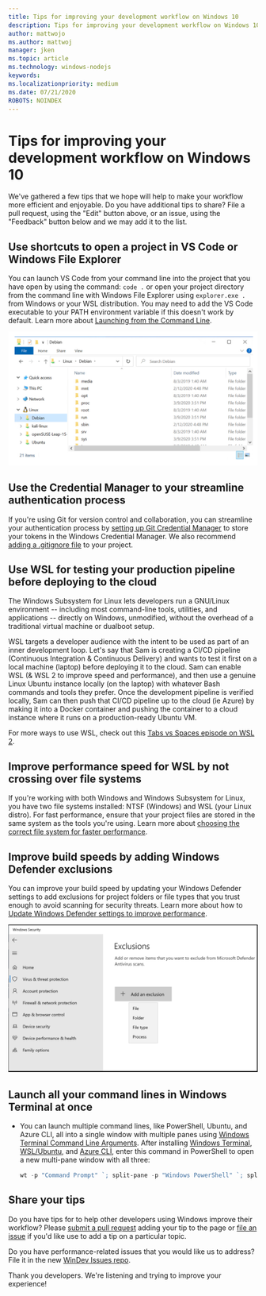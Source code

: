 ```yaml
---
title: Tips for improving your development workflow on Windows 10
description: Tips for improving your development workflow on Windows 10.
author: mattwojo 
ms.author: mattwoj 
manager: jken
ms.topic: article
ms.technology: windows-nodejs
keywords: 
ms.localizationpriority: medium
ms.date: 07/21/2020
ROBOTS: NOINDEX
---
```


# Tips for improving your development workflow on Windows 10

We've gathered a few tips that we hope will help to make your workflow more efficient and enjoyable. Do you have additional tips to share? File a pull request, using the "Edit" button above, or an issue, using the "Feedback" button below and we may add it to the list.

## Use shortcuts to open a project in VS Code or Windows File Explorer

You can launch VS Code from your command line into the project that you have open by using the command: `code .` or open your project directory from the command line with Windows File Explorer using `explorer.exe .` from Windows or your WSL distribution. You may need to add the VS Code executable to your PATH environment variable if this doesn't work by default. Learn more about [Launching from the Command Line](https://code.visualstudio.com/docs/editor/command-line#_launching-from-command-line).

![Windows File Explorer screenshot](../images/wsl-file-explorer.png)

## Use the Credential Manager to your streamline authentication process

If you're using Git for version control and collaboration, you can streamline your authentication process by [setting up Git Credential Manager](https://docs.microsoft.com/windows/wsl/tutorials/wsl-git#git-credential-manager-setup) to store your tokens in the Windows Credential Manager. We also recommend [adding a .gitignore file](https://docs.microsoft.com/windows/wsl/tutorials/wsl-git#adding-a-git-ignore-file) to your project.

## Use WSL for testing your production pipeline before deploying to the cloud

The Windows Subsystem for Linux lets developers run a GNU/Linux environment -- including most command-line tools, utilities, and applications -- directly on Windows, unmodified, without the overhead of a traditional virtual machine or dualboot setup.

WSL targets a developer audience with the intent to be used as part of an inner development loop. Let's say that Sam is creating a CI/CD pipeline (Continuous Integration & Continuous Delivery) and wants to test it first on a local machine (laptop) before deploying it to the cloud. Sam can enable WSL (& WSL 2 to improve speed and performance), and then use a genuine Linux Ubuntu instance locally (on the laptop) with whatever Bash commands and tools they prefer. Once the development pipeline is verified locally, Sam can then push that CI/CD pipeline up to the cloud (ie Azure) by making it into a Docker container and pushing the container to a cloud instance where it runs on a production-ready Ubuntu VM.

For more ways to use WSL, check out this [Tabs vs Spaces episode on WSL 2](https://channel9.msdn.com/Shows/Tabs-vs-Spaces/WSL2-Code-faster-on-the-Windows-Subsystem-for-Linux).

## Improve performance speed for WSL by not crossing over file systems

If you're working with both Windows and Windows Subsystem for Linux, you have two file systems installed: NTSF (Windows) and WSL (your Linux distro). For fast performance, ensure that your project files are stored in the same system as the tools you're using. Learn more about [choosing the correct file system for faster performance](https://docs.microsoft.com/windows/wsl/compare-versions#use-the-linux-file-system-for-faster-performance).

## Improve build speeds by adding Windows Defender exclusions

You can improve your build speed by updating your Windows Defender settings to add exclusions for project folders or file types that you trust enough to avoid scanning for security threats. Learn more about how to [Update Windows Defender settings to improve performance](https://docs.microsoft.com/windows/android/defender-settings).

![Windows Defender screenshot](../images/windows-defender-exclusions.png)

## Launch all your command lines in Windows Terminal at once

* You can launch multiple command lines, like PowerShell, Ubuntu, and Azure CLI, all into a single window with multiple panes using [Windows Terminal Command Line Arguments](https://docs.microsoft.com/windows/terminal/command-line-arguments?tabs=powershell#multiple-panes). After installing [Windows Terminal](https://docs.microsoft.com/windows/terminal/get-started), [WSL/Ubuntu](https://docs.microsoft.com/windows/wsl/install-win10), and [Azure CLI](https://docs.microsoft.com/cli/azure/install-azure-cli?view=azure-cli-latest), enter this command in PowerShell to open a new multi-pane window with all three:

    ```powershell
    wt -p "Command Prompt" `; split-pane -p "Windows PowerShell" `; split-pane -H wsl.exe
    ```

## Share your tips

Do you have tips for to help other developers using Windows improve their workflow? Please [submit a pull request](https://github.com/MicrosoftDocs/windows-uwp/edit/docs/hub/dev-environment/overview.md) adding your tip to the page or [file an issue](https://github.com/MicrosoftDocs/windows-uwp/issues/new?title=&body=%0A%0A%5BEnter%20feedback%20here%5D%0A%0A%0A---%0A%23%23%23%23%20Document%20Details%0A%0A%E2%9A%A0%20*Do%20not%20edit%20this%20section.%20It%20is%20required%20for%20docs.microsoft.com%20%E2%9E%9F%20GitHub%20issue%20linking.*%0A%0A*%20ID%3A%207779352b-7b4e-dad8-7c1b-b9aba2c5e561%0A*%20Version%20Independent%20ID%3A%20a5b81b80-87a1-b6e2-8936-baf6c1a0b9c5%0A*%20Content%3A%20%5BSet%20up%20your%20Windows%2010%20development%20environment%5D(https%3A%2F%2Fdocs.microsoft.com%2Fen-us%2Fwindows%2Fdev-environment%2Foverview)%0A*%20Content%20Source%3A%20%5Bhub%2Fdev-environment%2Foverview.md%5D(https%3A%2F%2Fgithub.com%2FMicrosoftDocs%2Fwindows-uwp%2Fblob%2Fdocs%2Fhub%2Fdev-environment%2Foverview.md)%0A*%20Product%3A%20**dev-environment**%0A*%20Technology%3A%20**windows-nodejs**) if you'd like use to add a tip on a particular topic.

Do you have performance-related issues that you would like us to address? File it in the new [WinDev Issues repo](https://github.com/microsoft/windev).

Thank you developers. We're listening and trying to improve your experience!
